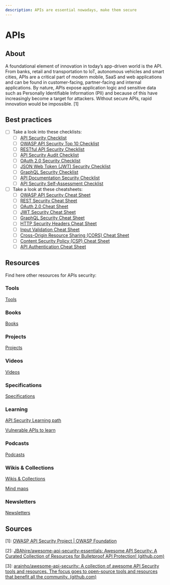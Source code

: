 ```yaml
---
description: APIs are essential nowadays, make them secure
---
```


# APIs

## About

A foundational element of innovation in today’s app-driven world is the API. From banks, retail and transportation to IoT, autonomous vehicles and smart cities, APIs are a critical part of modern mobile, SaaS and web applications and can be found in customer-facing, partner-facing and internal applications. By nature, APIs expose application logic and sensitive data such as Personally Identifiable Information (PII) and because of this have increasingly become a target for attackers. Without secure APIs, rapid innovation would be impossible. \[1]

## Best practices

* [ ] Take a look into these checklists:
  * [ ] [API Security Checklist](https://github.com/shieldfy/API-Security-Checklist)
  * [ ] [OWASP API Security Top 10 Checklist](https://owasp.org/API-Security/editions/2023/en/0x00-toc/)
  * [ ] [RESTful API Security Checklist](https://github.com/ozgurozturknet/REST-API-Security-Checklist)
  * [ ] [API Security Audit Checklist](https://www.apicasystems.com/blog/api-security-audit-checklist/)
  * [ ] [OAuth 2.0 Security Checklist](https://www.oauth.com/playground/server-security)
  * [ ] [JSON Web Token (JWT) Security Checklist](https://auth0.com/docs/security/tokens/json-web-tokens/json-web-token-security)
  * [ ] [GraphQL Security Checklist](https://github.com/graphql-community/graphql-security-checklist)
  * [ ] [API Documentation Security Checklist](https://www.stoplight.io/api-security-checklist)
  * [ ] [API Security Self-Assessment Checklist](https://www.axway.com/en/checklist/api-security)
* [ ] Take a look at these cheatsheets:
  * [ ] [OWASP API Security Cheat Sheet](https://cheatsheetseries.owasp.org/cheatsheets/API\_Security\_Cheat\_Sheet.html)
  * [ ] [REST Security Cheat Sheet](https://cheatsheetseries.owasp.org/cheatsheets/REST\_Security\_Cheat\_Sheet.html)
  * [ ] [OAuth 2.0 Cheat Sheet](https://cheatsheetseries.owasp.org/cheatsheets/OAuth2\_Security\_Cheat\_Sheet.html)
  * [ ] [JWT Security Cheat Sheet](https://cheatsheetseries.owasp.org/cheatsheets/JSON\_Web\_Token\_for\_Java\_Cheat\_Sheet.html)
  * [ ] [GraphQL Security Cheat Sheet](https://cheatsheetseries.owasp.org/cheatsheets/GraphQL\_Security\_Cheat\_Sheet.html)
  * [ ] [HTTP Security Headers Cheat Sheet](https://cheatsheetseries.owasp.org/cheatsheets/HTTP\_Security\_Headers\_Cheat\_Sheet.html)
  * [ ] [Input Validation Cheat Sheet](https://cheatsheetseries.owasp.org/cheatsheets/Input\_Validation\_Cheat\_Sheet.html)
  * [ ] [Cross-Origin Resource Sharing (CORS) Cheat Sheet](https://cheatsheetseries.owasp.org/cheatsheets/Cross-Origin\_Resource\_Sharing\_Cheat\_Sheet.html)
  * [ ] [Content Security Policy (CSP) Cheat Sheet](https://cheatsheetseries.owasp.org/cheatsheets/Content\_Security\_Policy\_Cheat\_Sheet.html)
  * [ ] [API Authentication Cheat Sheet](https://cheatsheetseries.owasp.org/cheatsheets/API\_Authentication\_Cheat\_Sheet.html)

## Resources

Find here other resources for APIs security:

### Tools

[Tools](https://github.com/arainho/awesome-api-security#api-keys-find-and-validate)

### Books

[Books](https://github.com/JBAhire/awesome-api-security-essentials#-books)

### Projects

[Projects](https://github.com/JBAhire/awesome-api-security-essentials#-projects)

### Videos

[Videos](https://github.com/JBAhire/awesome-api-security-essentials#-playlists)

### Specifications

[Specifications](https://github.com/JBAhire/awesome-api-security-essentials#-specifications)

### Learning

[API Security Learning path](https://github.com/JBAhire/awesome-api-security-essentials#-api-security-learning-path)

[Vulnerable APIs to learn](https://github.com/JBAhire/awesome-api-security-essentials#-vulnerable-apis)

### Podcasts

[Podcasts](https://github.com/JBAhire/awesome-api-security-essentials#-podcast)

### Wikis & Collections

[Wikis & Collections](https://github.com/JBAhire/awesome-api-security-essentials#-wikis--collections)

[Mind maps](https://github.com/JBAhire/awesome-api-security-essentials#-mind-maps)

### Newsletters

[Newsletters](https://github.com/JBAhire/awesome-api-security-essentials#-newseltters)

## Sources

\[1]: [OWASP API Security Project | OWASP Foundation](https://owasp.org/www-project-api-security/)

\[2]: [JBAhire/awesome-api-security-essentials: Awesome API Security: A Curated Collection of Resources for Bulletproof API Protection! (github.com)](https://github.com/JBAhire/awesome-api-security-essentials)

\[3]: [arainho/awesome-api-security: A collection of awesome API Security tools and resources. The focus goes to open-source tools and resources that benefit all the community. (github.com)](https://github.com/arainho/awesome-api-security)
